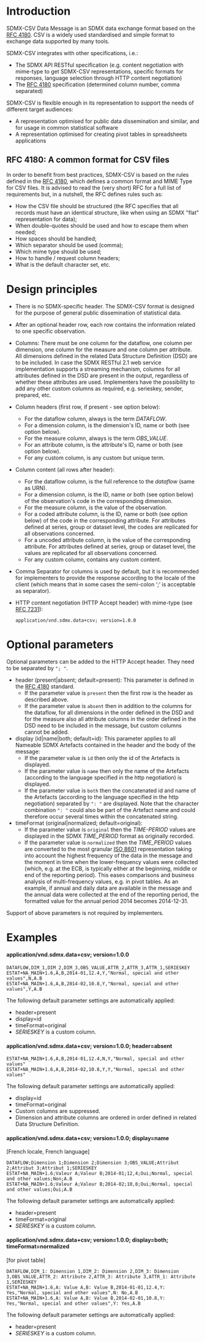 # Introduction

SDMX-CSV Data Message is an SDMX data exchange format based on the [RFC 4180](https://tools.ietf.org/html/rfc4180). CSV is a widely used standardised and simple format to exchange data supported by many tools.

SDMX-CSV integrates with other specifications, i.e.: 
- The SDMX API RESTful specification (e.g. content negotiation with mime-type to get SDMX-CSV representations, specific formats for responses, language selection through HTTP content negotiation)
- The [RFC 4180](https://tools.ietf.org/html/rfc4180) specification (determined column number, comma separated)

SDMX-CSV is flexible enough in its representation to support the needs of different target audiences:
- A representation optimised for public data dissemination and similar, and for usage in common statistical software
- A representation optimised for creating pivot tables in spreadsheets applications

##	RFC 4180: A common format for CSV files
In order to benefit from best practices, SDMX-CSV is based on the rules defined in the [RFC 4180](https://tools.ietf.org/html/rfc4180), which defines a common format and MIME Type for CSV files. It is advised to read the (very short) RFC for a full list of requirements but, in a nutshell, the RFC defines rules such as:
- How the CSV file should be structured (the RFC specifies that all records must have an identical structure, like when using an SDMX "flat" representation for data);
- When double-quotes should be used and how to escape them when needed;
- How spaces should be handled;
- Which separator should be used (comma);
- Which mime type should be used;
- How to handle / request column headers;
- What is the default character set, etc.

#	Design principles

- There is no SDMX-specific header. The SDMX-CSV format is designed for the purpose of general public dissemination of statistical data.
- After an optional header row, each row contains the information related to one specific observation. 
- Columns: There must be one column for the dataflow, one column per dimension, one column for the measure and one column per attribute. All dimensions defined in the related Data Structure Definition (DSD) are to be included. In case the SDMX RESTful 2.1 web service implementation supports a streaming mechanism, columns for all attributes defined in the DSD are present in the output, regardless of whether these attributes are used. Implementers have the possibility to add any other custom columns as required, e.g. serieskey, sender, prepared, etc.
- Column headers (first row, if present - see option below): 
  - For the dataflow column, always is the term *DATAFLOW*.
  - For a dimension column, is the dimension's ID, name or both (see option below).
  - For the measure column, always is the term *OBS_VALUE*.
  - For an attribute column, is the attribute's ID, name or both (see option below).
  - For any custom column, is any custom but unique term.
- Column content (all rows after header):
  - For the dataflow column, is the full reference to the *dataflow* (same as URN).
  - For a dimension column, is the ID, name or both (see option below) of the observation's code in the corresponding dimension.
  - For the measure column, is the value of the observation.
  - For a coded attribute column, is the ID, name or both (see option below) of the code in the corresponding attribute. For attributes defined at series, group or dataset level, the codes are replicated for all observations concerned.
  - For a uncoded attribute column, is the value of the corresponding attribute. For attributes defined at series, group or dataset level, the values are replicated for all observations concerned.
  - For any custom column, contains any custom content.
- Comma Separator for columns is used by default, but it is recommended for implementers to provide the response according to the locale of the client (which means that in some cases the semi-colon ‘;’ is acceptable as separator).
- HTTP content negotiation (HTTP Accept header) with mime-type (see [RFC 7231](https://tools.ietf.org/html/rfc7231#section-5.3.2)):

      application/vnd.sdmx.data+csv; version=1.0.0
    
#	Optional parameters

Optional parameters can be added to the HTTP Accept header. They need to be separated by `"; "`.
- header (present|absent; default=present): This parameter is defined in the [RFC 4180](https://tools.ietf.org/html/rfc4180) standard.
  - If the parameter value is `present` then the first row is the header as described above. 
  - If the parameter value is `absent` then in addition to the columns for the dataflow, for all dimensions in the order defined in the DSD and for the measure also all attribute columns in the order defined in the DSD need to be included in the message, but custom columns cannot be added.
- display (id|name|both; default=id): This parameter applies to all Nameable SDMX Artefacts contained in the header and the body of the message: 
  - If the parameter value is `id` then only the id of the Artefacts is displayed.
  - If the parameter value is `name` then only the name of the Artefacts (according to the language specified in the http negotiation) is displayed.
  - If the parameter value is `both` then the concatenated id and name of the Artefacts (according to the language specified in the http negotiation) separated by `": "` are displayed. Note that the character combination `": "` could also be part of the Artefact name and could therefore occur several times within the concatenated string.
- timeFormat (original|normalized; default=original):
  - If the parameter value is `original` then the *TIME-PERIOD* values are displayed in the SDMX *TIME_PERIOD* format as originally recorded.
  - If the parameter value is `normalized` then the *TIME_PERIOD* values are converted to the most granular [ISO 8601](https://www.iso.org/iso-8601-date-and-time-format.html) representation taking into account the highest frequency of the data in the message and the moment in time when the lower-frequency values were collected (which, e.g. at the ECB, is typically either at the beginning, middle or end of the reporting period). This eases comparisons and business analysis of multi-frequency values, e.g. in pivot tables. As an example, if annual and daily data are available in the message and the annual data were collected at the end of the reporting period, the formatted value for the annual period 2014 becomes 2014-12-31.

Support of above parameters is not required by implementers.

# Examples

#### application/vnd.sdmx.data+csv; version=1.0.0

    DATAFLOW,DIM_1,DIM_2,DIM_3,OBS_VALUE,ATTR_2,ATTR_3,ATTR_1,SERIESKEY
    ESTAT+NA_MAIN+1.6,A,B,2014-01,12.4,Y,"Normal, special and other values",N,A.B
    ESTAT+NA_MAIN+1.6,A,B,2014-02,10.8,Y,"Normal, special and other values",Y,A.B

The following default parameter settings are automatically applied:
- header=present
- display=id
- timeFormat=original
- *SERIESKEY* is a custom column.

#### application/vnd.sdmx.data+csv; version=1.0.0; header=absent

    ESTAT+NA_MAIN+1.6,A,B,2014-01,12.4,N,Y,"Normal, special and other values"
    ESTAT+NA_MAIN+1.6,A,B,2014-02,10.8,Y,Y,"Normal, special and other values"

The following default parameter settings are automatically applied:
- display=id
- timeFormat=original
- Custom columns are suppressed.
- Dimension and attribute columns are ordered in order defined in related Data Structure Definition.

#### application/vnd.sdmx.data+csv; version=1.0.0; display=name
[French locale, French language]

    DATAFLOW;Dimension 1;Dimension 2;Dimension 3;OBS_VALUE;Attribut 2;Attribut 3;Attribut 1;SERIESKEY
    ESTAT+NA_MAIN+1.6;Valeur A;Valeur B;2014-01;12,4;Oui;Normal, special and other values;Non;A.B
    ESTAT+NA_MAIN+1.6;Valeur A;Valeur B;2014-02;10,8;Oui;Normal, special and other values;Oui;A.B

The following default parameter settings are automatically applied:
- header=present
- timeFormat=original
- *SERIESKEY* is a custom column.

#### application/vnd.sdmx.data+csv; version=1.0.0; display=both; timeFormat=normalized
[for pivot table]

    DATAFLOW,DIM_1: Dimension 1,DIM_2: Dimension 2,DIM_3: Dimension 3,OBS_VALUE,ATTR_2: Attribute 2,ATTR_3: Attribute 3,ATTR_1: Attribute 1,SERIESKEY
    ESTAT+NA_MAIN+1.6,A: Value A,B: Value B,2014-01-01,12.4,Y: Yes,"Normal, special and other values",N: No,A.B
    ESTAT+NA_MAIN+1.6,A: Value A,B: Value B,2014-02-01,10.8,Y: Yes,"Normal, special and other values",Y: Yes,A.B

The following default parameter settings are automatically applied:
- header=present
- *SERIESKEY* is a custom column.
